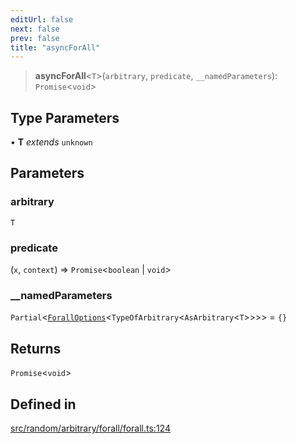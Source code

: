 ```yaml
---
editUrl: false
next: false
prev: false
title: "asyncForAll"
---
```


> **asyncForAll**\<`T`\>(`arbitrary`, `predicate`, `__namedParameters`): `Promise`\<`void`\>

## Type Parameters

• **T** *extends* `unknown`

## Parameters

### arbitrary

`T`

### predicate

(`x`, `context`) => `Promise`\<`boolean` \| `void`\>

### \_\_namedParameters

`Partial`\<[`ForallOptions`](/api/interfaces/foralloptions/)\<`TypeOfArbitrary`\<`AsArbitrary`\<`T`\>\>\>\> = `{}`

## Returns

`Promise`\<`void`\>

## Defined in

[src/random/arbitrary/forall/forall.ts:124](https://github.com/skyleague/axioms/blob/75fb1c5c977f1940e84e5cdcef2be336d1fd81da/src/random/arbitrary/forall/forall.ts#L124)
